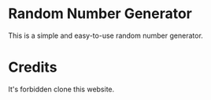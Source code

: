 # Random Number Generator
This is a simple and easy-to-use random number generator.

# Credits
It's forbidden clone this website.
